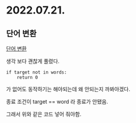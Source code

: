 # 2022.07.21.

## 단어 변환

[단어 변환](https://school.programmers.co.kr/learn/courses/30/lessons/43163)

생각 보다 괜찮게 풀렸다.

```
if target not in words:
    return 0
```

가 없어도 동작하기는 해야되는데 왜 안되는지 까봐야겠다.

종료 조건이 target == word 라 종료가 안됐음.

그래서 위와 같은 코드 넣어 줘야함.
